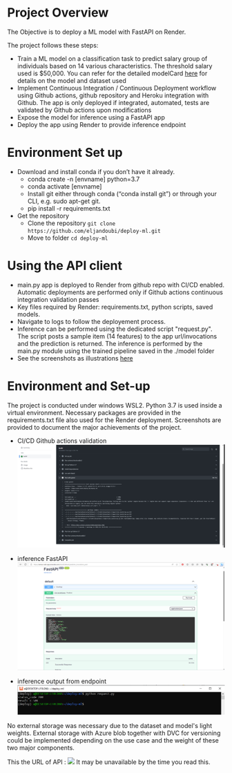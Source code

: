 # Project Overview
The Objective is to deploy a ML model with FastAPI on Render.


The project follows these steps:
- Train a ML model on a classification task to predict salary group of individuals based on 14 various characteristics. The threshold salary used is $50,000. You can refer for the detailed modelCard [here](https://github.com/eljandoubi/deploy-ml/blob/main/model_card_template.md ) for details on the model and dataset used
- Implement Continuous Integration / Continuous Deployment workflow using Github actions, github repository and Heroku integration with Github. The app is only deployed if integrated, automated, tests are validated by Github actions upon modifications
- Expose the model for inference using a FastAPI app
- Deploy the app using Render to provide inference endpoint

# Environment Set up
* Download and install conda if you don’t have it already.
    * conda create -n [envname] python=3.7
    * conda activate [envname]
    * Install git either through conda (“conda install git”) or through your CLI, e.g. sudo apt-get git.
    * pip install -r requirements.txt
* Get the repository
    * Clone the repository ```git clone https://github.com/eljandoubi/deploy-ml.git```
    * Move to folder ```cd deploy-ml```
    
# Using the API client
* main.py app is deployed to Render from github repo with CI/CD enabled. Automatic deployments are performed only if Github actions continuous integration validation passes
* Key files required by Render: requirements.txt, python scripts, saved models.
* Navigate to logs to follow the deployement process.
* Inference can be performed using the dedicated script "request.py". The script posts a sample item (14 features) to the app url/invocations and the prediction is returned. The inference is performed by the main.py module using the trained pipeline saved in the ./model folder
* See the screenshots as illustrations [here](https://github.com/eljandoubi/deploy-ml/tree/main/screenshots )
 
 
 # Environment and Set-up                                            
 The project is conducted under windows WSL2. Python 3.7 is used inside a virtual environment. Necessary packages are provided in the requirements.txt file also used for the Render deployment. Screenshots are provided to document the major achievements of the project.

 - CI/CD Github actions validation
 ![](screenshots/github_actions_success.png)

 - inference FastAPI
 ![](screenshots/live_post.png)
 
 - inference output from endpoint
  ![](screenshots/request.png)


No external storage was necessary due to the dataset and model's light weights. External storage with Azure blob together with DVC for versioning could be implemented depending on the use case and the weight of these two major components.
                                     
This the URL of API : ![](https://census-web-app.onrender.com ) It may be unavailable by the time you read this.
  